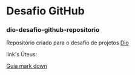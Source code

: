 # Desafio GitHub
### dio-desafio-github-repositorio
Repositório criado para o desafio de projetos [Dio](https://www.dio.me/)

link's Úteus:

[Guia mark down](https://www.markdownguide.org/basic-syntax/)
